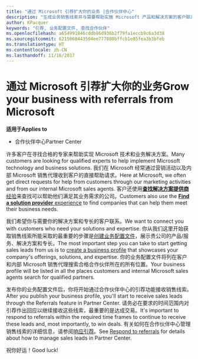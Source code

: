 ```yaml
---
title: "通过 Microsoft 引荐扩大你的业务 |合作伙伴中心"
description: "生成业务销售线索并与需要帮助实施 Microsoft 产品和解决方案的客户联系。"
author: KPacquer
keywords: "引荐, 业务配置文件, 查找合作伙伴"
ms.openlocfilehash: a654991846cddb86d936b2f79fa1eccb9c6a3d38
ms.sourcegitcommit: 6215068443504ee777880bffcb1e85fea3b3bfeb
ms.translationtype: HT
ms.contentlocale: zh-CN
ms.lasthandoff: 11/16/2017
---
```

<!-- FWLink:  https://go.microsoft.com/fwlink/?linkid=849775 (top of page) -->

# <a name="grow-your-business-with-referrals-from-microsoft"></a><span data-ttu-id="52722-104">通过 Microsoft 引荐扩大你的业务</span><span class="sxs-lookup"><span data-stu-id="52722-104">Grow your business with referrals from Microsoft</span></span>

**<span data-ttu-id="52722-105">适用于</span><span class="sxs-lookup"><span data-stu-id="52722-105">Applies to</span></span>**

-  <span data-ttu-id="52722-106">合作伙伴中心</span><span class="sxs-lookup"><span data-stu-id="52722-106">Partner Center</span></span>

<span data-ttu-id="52722-107">许多客户在寻找合格的专家来帮助实现 Microsoft 技术和业务解决方案。</span><span class="sxs-lookup"><span data-stu-id="52722-107">Many customers are looking for qualified experts to help implement Microsoft technology and business solutions.</span></span> <span data-ttu-id="52722-108">我们在 Microsoft 经常通过营销活动以及内部 Microsoft 销售代理收到客户的直接帮助请求。</span><span class="sxs-lookup"><span data-stu-id="52722-108">Here at Microsoft, we often get direct requests for help from customers through our marketing activities and from our internal Microsoft sales agents.</span></span> <span data-ttu-id="52722-109">客户还使用[**查找解决方案提供商**经验](https://www.microsoft.com/solution-providers/search)来查找可以帮助他们满足其业务需求的公司。</span><span class="sxs-lookup"><span data-stu-id="52722-109">Customers also use the [**Find a solution provider** experience](https://www.microsoft.com/solution-providers/search) to find companies that can help them meet their business needs.</span></span> 

<span data-ttu-id="52722-110">我们希望你与需要你的解决方案和专长的客户联系。</span><span class="sxs-lookup"><span data-stu-id="52722-110">We want to connect you with customers who need your solutions and expertise.</span></span> <span data-ttu-id="52722-111">你从我们这里开始获取销售线索所能采取的最重要的步骤是[创建业务配置文件](create-a-marketing-profile.md)，展示贵公司的产品/服务、解决方案和专长。</span><span class="sxs-lookup"><span data-stu-id="52722-111">The most important step you can take to start getting sales leads from us is to [create a business profile](create-a-marketing-profile.md) that showcases your company's offerings, solutions, and expertise.</span></span> <span data-ttu-id="52722-112">你的业务配置文件将列在客户和内部 Microsoft 销售代理搜索合格合作伙伴所在的所有位置。</span><span class="sxs-lookup"><span data-stu-id="52722-112">Your business profile will be listed in all the places customers and internal Microsoft sales agents search for qualified partners.</span></span> 

 <span data-ttu-id="52722-113">发布你的业务配置文件后，你将开始通过合作伙伴中心的引荐功能接收销售线索。</span><span class="sxs-lookup"><span data-stu-id="52722-113">After you publish your business profile, you'll start to receive sales leads through the Referrals feature in Partner Center.</span></span> <span data-ttu-id="52722-114">请务必在要求的时间范围内对引荐作出回应以继续接收这些线索，最重要的是达成交易。</span><span class="sxs-lookup"><span data-stu-id="52722-114">It's important to respond to referrals within the required time frames to continue to receive these leads and, most importantly, to win deals.</span></span> <span data-ttu-id="52722-115">有关如何在合作伙伴中心管理销售线索的详细信息，请参阅[响应引荐](responding-to-referrals.md)。</span><span class="sxs-lookup"><span data-stu-id="52722-115">See [Respond to referrals](responding-to-referrals.md) for details about how to manage sales leads in Partner Center.</span></span>  

<span data-ttu-id="52722-116">祝你好运！</span><span class="sxs-lookup"><span data-stu-id="52722-116">Good luck!</span></span>

<!-- 
*  [Analyze your business profile](analyze-your-marketing-profile.md) Regularly review and optimize your business profile to make sure you’re getting in front of your target customers.
-->
